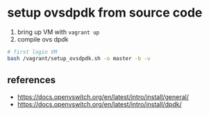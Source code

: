 # setup ovsdpdk from source code

1. bring up VM with `vagrant up`
1. compile ovs dpdk
```bash
# first login VM
bash /vagrant/setup_ovsdpdk.sh -o master -b -v
```

## references

- https://docs.openvswitch.org/en/latest/intro/install/general/
- https://docs.openvswitch.org/en/latest/intro/install/dpdk/
